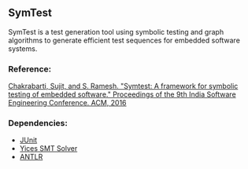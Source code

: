 ## SymTest

SymTest is a test generation tool using symbolic testing and graph algorithms to generate efficient test sequences for embedded software systems.


### Reference:
[Chakrabarti, Sujit, and S. Ramesh. "Symtest: A framework for symbolic testing of embedded software." Proceedings of the 9th India Software Engineering Conference. ACM, 2016](references/SymTest.pdf)


### Dependencies:
* [JUnit](https://github.com/junit-team/junit4/wiki/Download-and-Install)
* [Yices SMT Solver](http://yices.csl.sri.com/)
* [ANTLR](http://www.antlr.org/)

